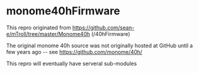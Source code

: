 # monome40hFirmware
This repro originated from https://github.com/sean-e/mTroll/tree/master/Monome40h (/40hFirmware)

The original monome 40h source was not originally hosted at GitHub until a few years ago -- see https://github.com/monome/40h/ 

This repro will eventually have serveral sub-modules
